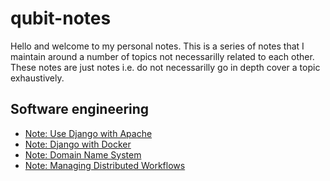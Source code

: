 # qubit-notes

Hello and welcome to my personal notes. This is a series of notes that I maintain around a number of topics not necessarilly related
to each other. These notes are just notes i.e. do not necessarilly go in depth cover a topic exhaustively. 


## Software engineering

- <a href="software_engineering/2021-07-15-django-apache.md">Note: Use Django with Apache</a>
- <a href="software_engineering/2021-07-29-django-with-docker.md">Note: Django with Docker</a>
- <a href="software_engineering/2025-04-18-domain-name-system.md">Note: Domain Name System</a>
- <a href="software_engineering/2025-04-20-managing-distributed-workflows.md">Note: Managing Distributed Workflows</a>
